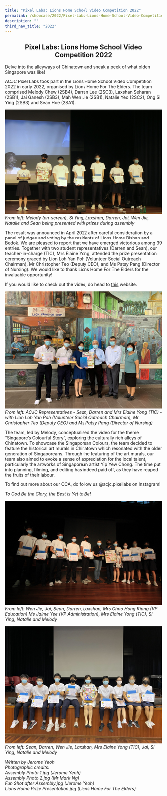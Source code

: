 ```yaml
---
title: "Pixel Labs: Lions Home School Video Competition 2022"
permalink: /showcase/2022/Pixel-Labs-Lions-Home-School-Video-Competition-2022/
description: ""
third_nav_title: "2022"
---
```

## <center> Pixel Labs: Lions Home School Video Competition 2022 </center>

Delve into the alleyways of Chinatown and sneak a peek of what olden Singapore was like! 

ACJC Pixel Labs took part in the Lions Home School Video Competition 2022 in early 2022, organised by Lions Home For The Elders. The team comprised Melody Chew (2SB4), Darren Lee (2SC3), Laxshan Seharan (2SB1), Jai Ganesh (2SB3), Mah Wen Jie (2SB1), Natalie Yeo (2SC2), Ong Si Ying (2SB3) and Sean Hoe (2SA1).

![](/images/Assembly%20Photo%201.jpeg)
_From left: Melody (on-screen), Si Ying, Laxshan, Darren, Jai, Wen Jie, Natalie and Sean being presented with prizes during assembly_

The result was announced in April 2022 after careful consideration by a panel of judges and voting by the residents of Lions Home Bishan and Bedok. We are pleased to report that we have emerged victorious among 39 entries. Together with two student representatives (Darren and Sean), our teacher-in-charge (TIC), Mrs Elaine Yong, attended the prize presentation ceremony graced by Lion Loh Yan Poh (Volunteer Social Outreach Chairman), Mr Christopher Teo (Deputy CEO), and Ms Patsy Pang (Director of Nursing). We would like to thank Lions Home For The Elders for the invaluable opportunity!

If you would like to check out the video, do head to [this](https://lionshome.org.sg/make-an-impact/volunteer/) website.

![](/images/Lions%20Home%20Prize%20Presentation.jpeg)
_From left: ACJC Representatives - Sean, Darren and Mrs Elaine Yong (TIC) - with Lion Loh Yan Poh (Volunteer Social Outreach Chairman), Mr Christopher Teo (Deputy CEO) and Ms Patsy Pang (Director of Nursing)_

The team, led by Melody, conceptualised the video for the theme “Singapore’s Colourful Story”, exploring the culturally rich alleys of Chinatown. To showcase the Singaporean Colours, the team decided to feature the historical art murals in Chinatown which resonated with the older generation of Singaporeans. Through the featuring of the art murals, our team also aimed to evoke a sense of appreciation for the local talent, particularly the artworks of Singaporean artist Yip Yew Chong. The time put into planning, filming, and editing has indeed paid off, as they have reaped the fruits of their labour.

To find out more about our CCA, do follow us @acjc.pixellabs on Instagram!

_To God Be the Glory, the Best is Yet to Be!_


![](/images/Assembly%20Photo%202.jpeg)
_From left: Wen Jie, Jai, Sean, Darren, Laxshan, Mrs Choo Hong Kiang (VP Education) Ms Jaime Yee (VP Administration), Mrs Elaine Yong (TIC), Si Ying, Natalie and Melody_

![](/images/Fun%20Shot%20after%20Assembly%20O.jpeg)
_From left: Sean, Darren, Wen Jie, Laxshan, Mrs Elaine Yong (TIC), Jai, Si Ying, Natalie and Melody_

_Written by Jerome Yeoh_ <br>
_Photographic credits:_ <br>
_Assembly Photo 1.jpg (Jerome Yeoh)_ <br>
_Assembly Photo 2.jpg (Mr Mark Ng)_ <br>
_Fun Shot after Assembly.jpg (Jerome Yeoh)_ <br>
_Lions Home Prize Presentation.jpg (Lions Home For The Elders)_



